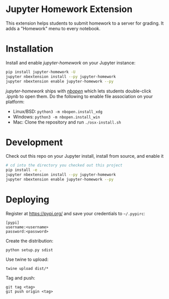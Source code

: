 # Jupyter Homework Extension

This extension helps students to submit homework to a server for grading. It adds a "Homework" menu to every notebook. 

# Installation

Install and enable _jupyter-homework_ on your Jupyter instance:

```bash
pip install jupyter-homework -U
jupyter nbextension install --py jupyter-homework
jupyter nbextension enable jupyter-homework --py 
```

_jupyter-homework_ ships with [_nbopen_](https://github.com/takluyver/nbopen) which lets students double-click .ipynb to open them. Do the following to enable file association on your platform:

* Linux/BSD: `python3 -m nbopen.install_xdg`
* Windows: `python3 -m nbopen.install_win`
* Mac: Clone the repository and run `./osx-install.sh`

# Development

Check out this repo on your Jupyter install, install from source, and enable it

```bash
# cd into the directory you checked out this project
pip install -e .
jupyter nbextension install --py jupyter-homework
jupyter nbextension enable jupyter-homework --py 
```

# Deploying

Register at https://pypi.org/ and save your credentials to `~/.pypirc`:

```
[pypi]
username:<username>
password:<password>
```

Create the distribution: 

```
python setup.py sdist
```

Use twine to upload:

```
twine upload dist/*
```

Tag and push:

```
git tag <tag>
git push origin <tag>
```
